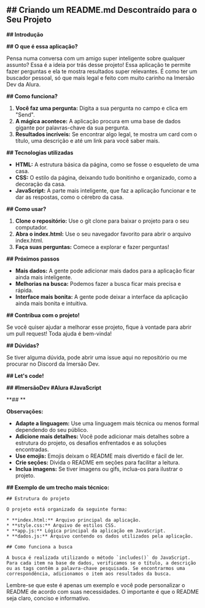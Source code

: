 ## **## Criando um README.md Descontraído para o Seu Projeto**

**## Introdução**

**## O que é essa aplicação?**

Pensa numa conversa com um amigo super inteligente sobre qualquer assunto? Essa é a ideia por trás desse projeto! Essa aplicação te permite fazer perguntas e ela te mostra resultados super relevantes. É como ter um buscador pessoal, só que mais legal e feito com muito carinho na Imersão Dev da Alura.

**## Como funciona?**

1. **Você faz uma pergunta:** Digita a sua pergunta no campo e clica em "Send".
2. **A mágica acontece:** A aplicação procura em uma base de dados gigante por palavras-chave da sua pergunta.
3. **Resultados incríveis:** Se encontrar algo legal, te mostra um card com o título, uma descrição e até um link para você saber mais.

**## Tecnologias utilizadas**

* **HTML:** A estrutura básica da página, como se fosse o esqueleto de uma casa.
* **CSS:** O estilo da página, deixando tudo bonitinho e organizado, como a decoração da casa.
* **JavaScript:** A parte mais inteligente, que faz a aplicação funcionar e te dar as respostas, como o cérebro da casa.

**## Como usar?**

1. **Clone o repositório:** Use o git clone para baixar o projeto para o seu computador.
2. **Abra o index.html:** Use o seu navegador favorito para abrir o arquivo index.html.
3. **Faça suas perguntas:** Comece a explorar e fazer perguntas!

**## Próximos passos**

* **Mais dados:** A gente pode adicionar mais dados para a aplicação ficar ainda mais inteligente.
* **Melhorias na busca:** Podemos fazer a busca ficar mais precisa e rápida.
* **Interface mais bonita:** A gente pode deixar a interface da aplicação ainda mais bonita e intuitiva.

**## Contribua com o projeto!**

Se você quiser ajudar a melhorar esse projeto, fique à vontade para abrir um pull request! Toda ajuda é bem-vinda!

**## Dúvidas?**

Se tiver alguma dúvida, pode abrir uma issue aqui no repositório ou me procurar no Discord da Imersão Dev.

**## Let's code!**

**## #ImersãoDev #Alura #JavaScript**

**## **

**Observações:**

* **Adapte a linguagem:** Use uma linguagem mais técnica ou menos formal dependendo do seu público.
* **Adicione mais detalhes:** Você pode adicionar mais detalhes sobre a estrutura do projeto, os desafios enfrentados e as soluções encontradas.
* **Use emojis:** Emojis deixam o README mais divertido e fácil de ler.
* **Crie seções:** Divida o README em seções para facilitar a leitura.
* **Inclua imagens:** Se tiver imagens ou gifs, inclua-os para ilustrar o projeto.

**## Exemplo de um trecho mais técnico:**

```
## Estrutura do projeto

O projeto está organizado da seguinte forma:

* **index.html:** Arquivo principal da aplicação.
* **style.css:** Arquivo de estilos CSS.
* **app.js:** Lógica principal da aplicação em JavaScript.
* **dados.js:** Arquivo contendo os dados utilizados pela aplicação.

## Como funciona a busca

A busca é realizada utilizando o método `includes()` do JavaScript. Para cada item na base de dados, verificamos se o título, a descrição ou as tags contêm a palavra-chave pesquisada. Se encontrarmos uma correspondência, adicionamos o item aos resultados da busca.

```

Lembre-se que este é apenas um exemplo e você pode personalizar o README de acordo com suas necessidades. O importante é que o README seja claro, conciso e informativo.
